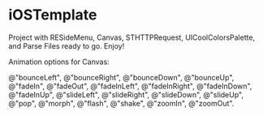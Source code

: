 iOSTemplate
===========

Project with RESideMenu, Canvas, STHTTPRequest, UICoolColorsPalette, and Parse Files ready to go. Enjoy!

Animation options for Canvas:

@"bounceLeft", @"bounceRight", @"bounceDown", @"bounceUp", @"fadeIn", @"fadeOut", @"fadeInLeft", @"fadeInRight", @"fadeInDown", @"fadeInUp", @"slideLeft", @"slideRight", @"slideDown", @"slideUp", @"pop", @"morph", @"flash", @"shake", @"zoomIn", @"zoomOut".

